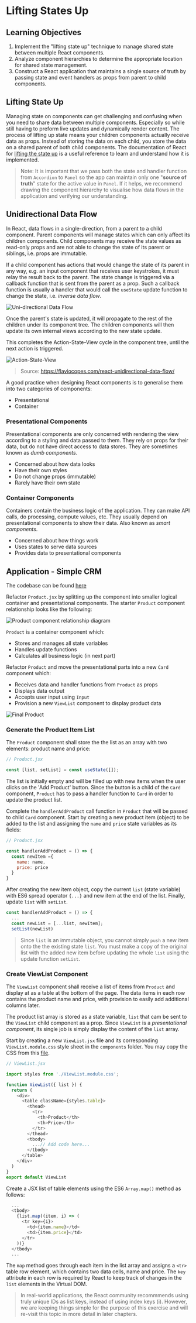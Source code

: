 # Lifting States Up

## Learning Objectives

1. Implement the "lifting state up" technique to manage shared state between multiple React components.
2. Analyze component hierarchies to determine the appropriate location for shared state management.
3. Construct a React application that maintains a single source of truth by passing state and event handlers as props from parent to child components.

## Lifting State Up

Managing state on components can get challenging and confusing when you need to share data between multiple components.  Especially so while still having to preform live updates and dynamically render content. The process of lifting up state means your children components actually receive data as props. Instead of storing the data on each child, you store the data on a shared parent of both child components. The documentation of React for <a href="https://react.dev/learn/sharing-state-between-components" target="_blank">lifting the state up</a> is a useful reference to learn and understand how it is implemented.

> Note: It is important that we pass both the state and handler function from `Accordion` to `Panel` so the app can maintain only one "**source of truth**" state for the active value in `Panel`. If it helps, we recommend drawing the component hierarchy to visualise how data flows in the application and verifying our understanding.

## Unidirectional Data Flow

In React, data flows in a single-direction, from a parent to a child component. Parent components will manage states which can only affect its children components. Child components may receive the state values as read-only props and are not able to change the state of its parent or siblings, i.e. props are immutable.

If a child component has actions that would change the state of its parent in any way, e.g. an input component that receives user keystrokes, it must relay the result back to the parent. The state change is triggered via a callback function that is sent from the parent as a prop. Such a callback function is usually a handler that would call the `useState` update function to change the state, i.e. *inverse data flow*.

![Uni-directional Data Flow](../assets/parent-child-data-callback.png)

Once the parent's state is updated, it will propagate to the rest of the children under its component tree. The children components will then update its own internal views according to the new state update.

This completes the Action-State-View cycle in the component tree, until the next action is triggered.

![Action-State-View](../assets/view-actions-state.png)

> Source: https://flaviocopes.com/react-unidirectional-data-flow/

A good practice when designing React components is to generalise them into two categories of components:

- Presentational
- Container

### Presentational Components

Presentational components are only concerned with rendering the view according to a styling and data passed to them. They rely on props for their data, but do not have direct access to data stores. They are sometimes known as *dumb components*.

- Concerned about how data looks
- Have their own styles
- Do not change props (immutable)
- Rarely have their own state

### Container Components

Containers contain the business logic of the application. They can make API calls, do processing, compute values, etc. They usually depend on presentational components to show their data. Also known as *smart components*.

- Concerned about how things work
- Uses states to serve data sources
- Provides data to presentational components

## Application - Simple CRM

The codebase can be found [here](https://github.com/SkillsUnion/se-sample-react-unidataflow)

Refactor `Product.jsx` by splitting up the component into smaller logical container and presentational components. The starter `Product` component relationship looks like the following:

![Product component relationship diagram](assets/components-begin.png)

`Product` is a container component which:
- Stores and manages all state variables
- Handles update functions
- Calculates all business logic (in next part)

Refactor `Product` and move the presentational parts into a new `Card` component which:
- Receives data and handler functions from `Product` as props
- Displays data output
- Accepts user input using `Input`
- Provision a new `ViewList` component to display product data

![Final Product](assets/components-final.png)

### Generate the Product Item List

The `Product` component shall store the the list as an array with two elements: product name and price:

```js
// Product.jsx

const [list, setList] = const useState([]);

```

The list is initially empty and will be filled up with new items when the user clicks on the 'Add Product' button. Since the button is a child of the `Card` component, `Product` has to pass a handler function to `Card` in order to update the product list. 

Complete the `handlerAddProduct` call function in `Product` that will be passed to child `Card` component. Start by creating a new product item (object) to be added to the list and assigning the `name` and `price` state variables as its fields:
```js
// Product.jsx

const handlerAddProduct = () => {
  const newItem ={
    name: name,
    price: price
  }
}

```

After creating the new item object, copy the current `list` (state variable) with ES6 spread operator `{...}` and new item at the end of the list. Finally, update `list` with `setList`. 

```js
const handlerAddProduct = () => {
  ...
  const newList = [...list, newItem];
  setList(newList)

```

> Since `list` is an immutable object, you cannot simply `push` a new item onto the the existing state `list`. You must make a copy of the original list with the added new item before updating the whole `list` using the update function `setList`.

### Create ViewList Component

The `ViewList` component shall receive a list of items from `Product` and display at as a table at the bottom of the page. The data items in each row contains the product name and price, with provision to easily add additional columns later.   

The product list array is stored as a state variable, `list` that cam be sent to the `ViewList` child component as a prop. Since `ViewList` is a *presentational component*, its single job is simply display the content of the `list` array.

Start by creating a new `ViewList.jsx` file and its corresponding `ViewList.module.css` style sheet in the `components` folder. You may copy the CSS from this [file](./code/final/src/components/ViewList.module.css).


```js
// ViewList.jsx

import styles from './ViewList.module.css';

function ViewList({ list }) {
  return (
    <div>
      <table className={styles.table}>
        <thead>
          <tr>
            <th>Product</th>
            <th>Price</th>
          </tr>
        </thead>
        <tbody> 
          ...// Add code here...
        </tbody>      
      </table>
    </div>
  )
}
export default ViewList
```

Create a JSX list of table elements using the ES6 `Array.map()` method as follows:
```js
  ...
  <tbody>
    {list.map((item, i) => (
      <tr key={i}>
        <td>{item.name}</td>
        <td>{item.price}</td>
      </tr>
    ))}
  </tbody>
  ...
```

The `map` method goes through each item in the list array and assigns a `<tr>` table row element, which contains two data cells, name and price. The `key` attribute in each row is required by React to keep track of changes in the `list` elements in the Virtual DOM. 

> In real-world applications, the React community recommmends using truly unique IDs as list keys, instead of using index keys (i). However, we are keeping things simple for the purpose of this exercise and will re-visit this topic in more detail in later chapters. 